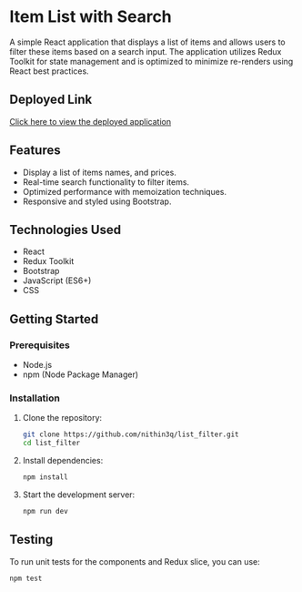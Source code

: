 # Item List with Search

A simple React application that displays a list of items and allows users to filter these items based on a search input. The application utilizes Redux Toolkit for state management and is optimized to minimize re-renders using React best practices.

## Deployed Link
[Click here to view the deployed application](https://listfilter.netlify.app/)

## Features

- Display a list of items names, and prices.
- Real-time search functionality to filter items.
- Optimized performance with memoization techniques.
- Responsive and styled using Bootstrap.

## Technologies Used

- React
- Redux Toolkit
- Bootstrap
- JavaScript (ES6+)
- CSS

## Getting Started

### Prerequisites

- Node.js 
- npm (Node Package Manager)

### Installation

1. Clone the repository:

   ```bash
   git clone https://github.com/nithin3q/list_filter.git
   cd list_filter
   ```
2. Install dependencies:
   ```bash
   npm install
   ```
3. Start the development server:
   ```bash
   npm run dev  
   ```
   
## Testing

To run unit tests for the components and Redux slice, you can use:

```bash
npm test
```

